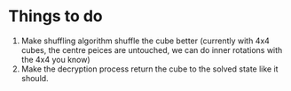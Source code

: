 # Things to do
1. Make shuffling algorithm shuffle the cube better (currently with 4x4 cubes, the centre peices are untouched, we can do inner rotations with the 4x4 you know)
2. Make the decryption process return the cube to the solved state like it should.